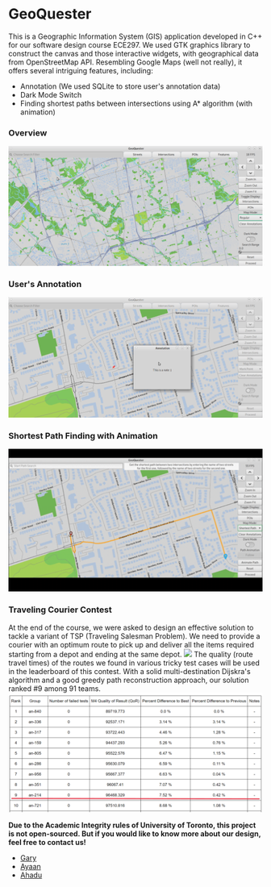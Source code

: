 # GeoQuester
This is a Geographic Information System (GIS) application developed in C++ for our software design course ECE297. We used GTK graphics library to construct the canvas and those interactive widgets, with geographical data from OpenStreetMap API. Resembling Google Maps (well not really), it offers several intriguing features, including:
  * Annotation (We used SQLite to store user's annotation data)
  * Dark Mode Switch
  * Finding shortest paths between intersections using A* algorithm (with animation)

### Overview
<img src="https://github.com/GaryZhous/GeoCacher/blob/main/Overview.png">

### User's Annotation
<img src="https://github.com/GaryZhous/GeoCacher/blob/main/UserData.png">

### Shortest Path Finding with Animation
![](https://github.com/GaryZhous/GeoCacher/blob/main/PathAnimated.gif)

### Traveling Courier Contest
At the end of the course, we were asked to design an effective solution to tackle a variant of TSP (Traveling Salesman Problem). We need to provide a courier with an optimum route to pick up and deliver all the items required starting from a depot and ending at the same depot. 
![](https://github.com/GaryZhous/GeoQuester/blob/main/Traveling_Courier_example.png)
The quality (route travel times) of the routes we found in various tricky test cases will be used in the leaderboard of this contest.
With a solid multi-destination Dijskra's algorithm and a good greedy path reconstruction approach, our solution ranked #9 among 91 teams.
<img src="https://github.com/GaryZhous/GeoCacher/blob/main/TSP_Ranking.png">

**Due to the Academic Integrity rules of University of Toronto, this project is not open-sourced. But if you would like to know more about our design, feel free to contact us!**
  * [Gary](https://github.com/GaryZhous)
  * [Ayaan](https://github.com/N00dleMaster)
  * [Ahadu](https://github.com/AhaduH)
